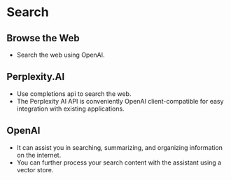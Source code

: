 # Search 

## Browse the Web
- Search the web using OpenAI.

## Perplexity.AI
- Use completions api to search the web.
- The Perplexity AI API is conveniently OpenAI client-compatible for easy integration with existing applications.

## OpenAI
- It can assist you in searching, summarizing, and organizing information on the internet.
- You can further process your search content with the assistant using a vector store.
